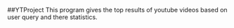 ##YTProject
This program gives the top results of youtube videos based on user query
and there statistics. 
